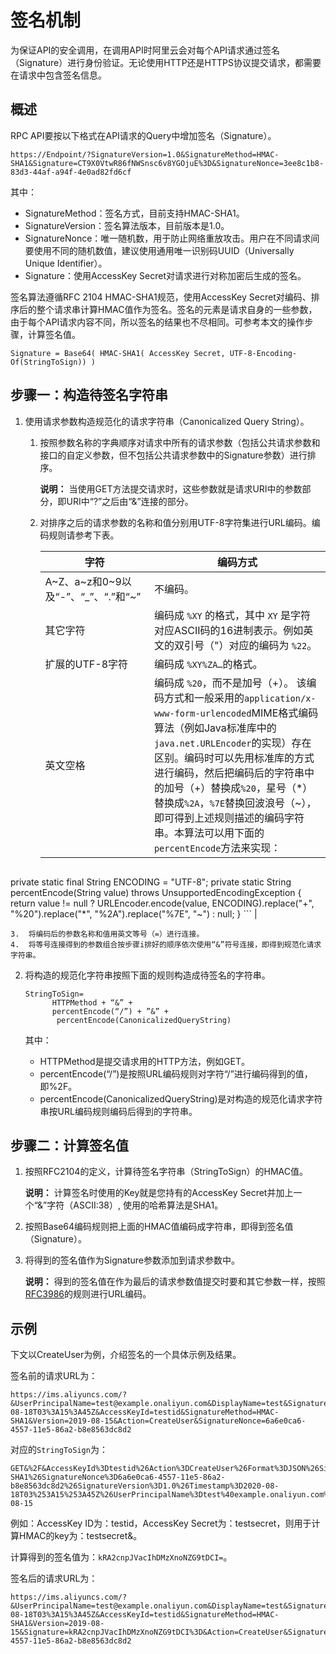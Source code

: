 # 签名机制

为保证API的安全调用，在调用API时阿里云会对每个API请求通过签名（Signature）进行身份验证。无论使用HTTP还是HTTPS协议提交请求，都需要在请求中包含签名信息。

## 概述

RPC API要按以下格式在API请求的Query中增加签名（Signature）。

```
https://Endpoint/?SignatureVersion=1.0&SignatureMethod=HMAC-SHA1&Signature=CT9X0VtwR86fNWSnsc6v8YGOjuE%3D&SignatureNonce=3ee8c1b8-83d3-44af-a94f-4e0ad82fd6cf
```

其中：

-   SignatureMethod：签名方式，目前支持HMAC-SHA1。
-   SignatureVersion：签名算法版本，目前版本是1.0。
-   SignatureNonce：唯一随机数，用于防止网络重放攻击。用户在不同请求间要使用不同的随机数值，建议使用通用唯一识别码UUID（Universally Unique Identifier）。
-   Signature：使用AccessKey Secret对请求进行对称加密后生成的签名。

签名算法遵循RFC 2104 HMAC-SHA1规范，使用AccessKey Secret对编码、排序后的整个请求串计算HMAC值作为签名。签名的元素是请求自身的一些参数，由于每个API请求内容不同，所以签名的结果也不尽相同。可参考本文的操作步骤，计算签名值。

```
Signature = Base64( HMAC-SHA1( AccessKey Secret, UTF-8-Encoding-Of(StringToSign)) )
```

## 步骤一：构造待签名字符串

1.  使用请求参数构造规范化的请求字符串（Canonicalized Query String）。
    1.  按照参数名称的字典顺序对请求中所有的请求参数（包括公共请求参数和接口的自定义参数，但不包括公共请求参数中的Signature参数）进行排序。

        **说明：** 当使用GET方法提交请求时，这些参数就是请求URI中的参数部分，即URI中“?”之后由“&”连接的部分。

    2.  对排序之后的请求参数的名称和值分别用UTF-8字符集进行URL编码。编码规则请参考下表。

        |字符|编码方式|
        |--|----|
        |A~Z、a~z和0~9以及“-”、“\_”、“.”和“~”|不编码。|
        |其它字符|编码成 `%XY` 的格式，其中 `XY` 是字符对应ASCII码的16进制表示。例如英文的双引号（"）对应的编码为 `%22`。|
        |扩展的UTF-8字符|编码成 `%XY%ZA…`的格式。|
        |英文空格|编码成 `%20`，而不是加号（+）。 该编码方式和一般采用的`application/x-www-form-urlencoded`MIME格式编码算法（例如Java标准库中的`java.net.URLEncoder`的实现）存在区别。编码时可以先用标准库的方式进行编码，然后把编码后的字符串中的加号（+）替换成`%20`，星号（\*）替换成`%2A`，`%7E`替换回波浪号（~），即可得到上述规则描述的编码字符串。本算法可以用下面的`percentEncode`方法来实现：

        ```
private static final String ENCODING = "UTF-8";
private static String percentEncode(String value) throws UnsupportedEncodingException 
{
return value != null ? URLEncoder.encode(value, ENCODING).replace("+", "%20").replace("*", "%2A").replace("%7E", "~") : null;
}
        ``` |

    3.  将编码后的参数名称和值用英文等号（=）进行连接。
    4.  将等号连接得到的参数组合按步骤i排好的顺序依次使用“&”符号连接，即得到规范化请求字符串。
2.  将构造的规范化字符串按照下面的规则构造成待签名的字符串。

    ```
    StringToSign=
          HTTPMethod + “&” +
          percentEncode(“/”) + ”&” +
           percentEncode(CanonicalizedQueryString)
    ```

    其中：

    -   HTTPMethod是提交请求用的HTTP方法，例如GET。
    -   percentEncode\(“/”\)是按照URL编码规则对字符“/”进行编码得到的值，即%2F。
    -   percentEncode\(CanonicalizedQueryString\)是对构造的规范化请求字符串按URL编码规则编码后得到的字符串。

## 步骤二：计算签名值

1.  按照RFC2104的定义，计算待签名字符串（StringToSign）的HMAC值。

    **说明：** 计算签名时使用的Key就是您持有的AccessKey Secret并加上一个“&”字符（ASCII:38）, 使用的哈希算法是SHA1。

2.  按照Base64编码规则把上面的HMAC值编码成字符串，即得到签名值（Signature）。
3.  将得到的签名值作为Signature参数添加到请求参数中。

    **说明：** 得到的签名值在作为最后的请求参数值提交时要和其它参数一样，按照[RFC3986](https://tools.ietf.org/html/rfc3986)的规则进行URL编码。


## 示例

下文以CreateUser为例，介绍签名的一个具体示例及结果。

签名前的请求URL为：

```
https://ims.aliyuncs.com/?&UserPrincipalName=test@example.onaliyun.com&DisplayName=test&SignatureVersion=1.0&Format=JSON&Timestamp=2020-08-18T03%3A15%3A45Z&AccessKeyId=testid&SignatureMethod=HMAC-SHA1&Version=2019-08-15&Action=CreateUser&SignatureNonce=6a6e0ca6-4557-11e5-86a2-b8e8563dc8d2
```

对应的`StringToSign`为：

```
GET&%2F&AccessKeyId%3Dtestid%26Action%3DCreateUser%26Format%3DJSON%26SignatureMethod%3DHMAC-SHA1%26SignatureNonce%3D6a6e0ca6-4557-11e5-86a2-b8e8563dc8d2%26SignatureVersion%3D1.0%26Timestamp%3D2020-08-18T03%253A15%253A45Z%26UserPrincipalName%3Dtest%40example.onaliyun.com%26DisplayName%3Dtest%26Version%3D2019-08-15
```

例如：AccessKey ID为：testid，AccessKey Secret为：testsecret，则用于计算HMAC的key为：testsecret&。

计算得到的签名值为：`kRA2cnpJVacIhDMzXnoNZG9tDCI=`。

签名后的请求URL为：

```
https://ims.aliyuncs.com/?&UserPrincipalName=test@example.onaliyun.com&DisplayName=test&SignatureVersion=1.0&Format=JSON&Timestamp=2020-08-18T03%3A15%3A45Z&AccessKeyId=testid&SignatureMethod=HMAC-SHA1&Version=2019-08-15&Signature=kRA2cnpJVacIhDMzXnoNZG9tDCI%3D&Action=CreateUser&SignatureNonce=6a6e0ca6-4557-11e5-86a2-b8e8563dc8d2
```

